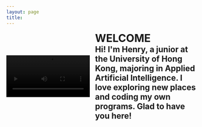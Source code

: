 ```yaml
---
layout: page
title: 
---
```


<style>
video {
    max-width: 220px;
    height: auto;
    filter: brightness(50%); /* Make the video darker */
}

.image-left, .image-right {
    margin: 1em 0;
}

@media (min-width: 20em) {
    .image-left, .image-right {
        display: flex;
        align-items: center;
    }

    .image-left video {
        margin-right: 1em;
        float: left; /* fallback */
    }

    .image-right video {
        order: 1;
        margin-left: 1em;
        float: right; /* fallback */
    }
    
    /* clearfix for fallback */
    .image-left::after,
    .image-right::after {
        content: "";
        display: block;
        clear: both;
    }
}

@media (min-width: 30em) {
    .image-left video, .image-right video {
        flex-shrink: 0;
    }
}

.welcome-text {
    flex: 2;
    display: flex;
    flex-direction: column;
    justify-content: center;
}

.welcome-text h1, .welcome-text h2 {
    margin: 0;
    padding: 0;
}
</style>

<div class="image-left" style="max-width: 615px; margin: auto;">
   <video id="videoElement" controls>
      <source src="/assets/vid/travel.mp4" type="video/mp4">
      Your browser does not support the video tag.
   </video>
   <div class="welcome-text">
      <h1 id="welcomeTitle">WELCOME</h1>
      <h2 id="welcomeSubtitle">Hi! I'm Henry, a junior at the University of Hong Kong, majoring in Applied Artificial Intelligence. I love exploring new places and coding my own programs. Glad to have you here!</h2>
   </div>
</div>

<script>
    function adjustFontSize() {
        const videoElement = document.getElementById('videoElement');
        const titleElement = document.getElementById('welcomeTitle');
        const subtitleElement = document.getElementById('welcomeSubtitle');

        const videoHeight = videoElement.clientHeight;
        const availableWidth = document.querySelector('.welcome-text').clientWidth;

        // Adjust the font size of the title to fit the width
        let fontSize = 1; // Start with a smaller font size
        titleElement.style.fontSize = `${fontSize}em`;
        while (titleElement.clientWidth < availableWidth && fontSize < 5) { // Constrain max font size to 5em
            fontSize += 0.1;
            titleElement.style.fontSize = `${fontSize}em`;
        }

        // Fine-tuning to fit within the width
        while (titleElement.clientWidth > availableWidth) {
            fontSize -= 0.1;
            titleElement.style.fontSize = `${fontSize}em`;
        }

        // Adjust the font size of the subtitle to match the height of the video
        let subtitleFontSize = 1;
        subtitleElement.style.fontSize = `${subtitleFontSize}em`;
        while (subtitleElement.clientHeight < videoHeight && subtitleFontSize < 5) { // Constrain max font size to 5em
            subtitleFontSize += 0.1;
            subtitleElement.style.fontSize = `${subtitleFontSize}em`;
        }

        // Fine-tuning to fit within the height
        while (subtitleElement.clientHeight > videoHeight) {
            subtitleFontSize -= 0.1;
            subtitleElement.style.fontSize = `${subtitleFontSize}em`;
        }
    }

    window.onload = adjustFontSize;
    window.onresize = adjustFontSize;

    // Monitor video size changes
    const videoElement = document.getElementById('videoElement');
    const observer = new ResizeObserver(adjustFontSize);
    observer.observe(videoElement);
</script>